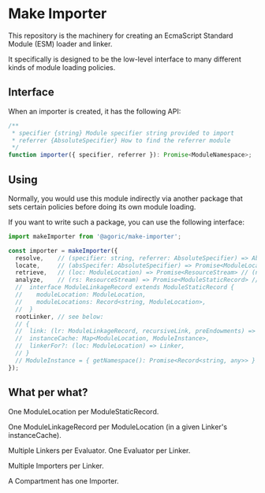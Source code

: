 # Make Importer

This repository is the machinery for creating an EcmaScript Standard Module (ESM)
loader and linker.

It specifically is designed to be the low-level interface to many different kinds of module loading policies.

## Interface

When an importer is created, it has the following API:

```js
/**
 * specifier {string} Module specifier string provided to import
 * referrer {AbsoluteSpecifier} How to find the referrer module
 */
function importer({ specifier, referrer }): Promise<ModuleNamespace>;
```

## Using

Normally, you would use this module indirectly via another package that sets certain policies before doing its own module loading.

If you want to write such a package, you can use the following interface:

```js
import makeImporter from '@agoric/make-importer';

const importer = makeImporter({
  resolve,    // (specifier: string, referrer: AbsoluteSpecifier) => AbsoluteSpecifier // cached
  locate,     // (absSpecifer: AbsoluteSpecifier) => Promise<ModuleLocation> // cached
  retrieve,   // (loc: ModuleLocation) => Promise<ResourceStream> // (not cached)
  analyze,    // (rs: ResourceStream) => Promise<ModuleStaticRecord> // cached by ModuleLocation
  //  interface ModuleLinkageRecord extends ModuleStaticRecord {
  //    moduleLocation: ModuleLocation,
  //    moduleLocations: Record<string, ModuleLocation>,
  //  }
  rootLinker, // see below:
  // {
  //  link: (lr: ModuleLinkageRecord, recursiveLink, preEndowments) => ModuleInstance
  //  instanceCache: Map<ModuleLocation, ModuleInstance>,
  //  linkerFor?: (loc: ModuleLocation) => Linker,
  // }
  // ModuleInstance = { getNamespace(): Promise<Record<string, any>> }
});
```

## What per what?

One ModuleLocation per ModuleStaticRecord.

One ModuleLinkageRecord per ModuleLocation (in a given Linker's instanceCache).

Multiple Linkers per Evaluator.  One Evaluator per Linker.

Multiple Importers per Linker.

A Compartment has one Importer.
